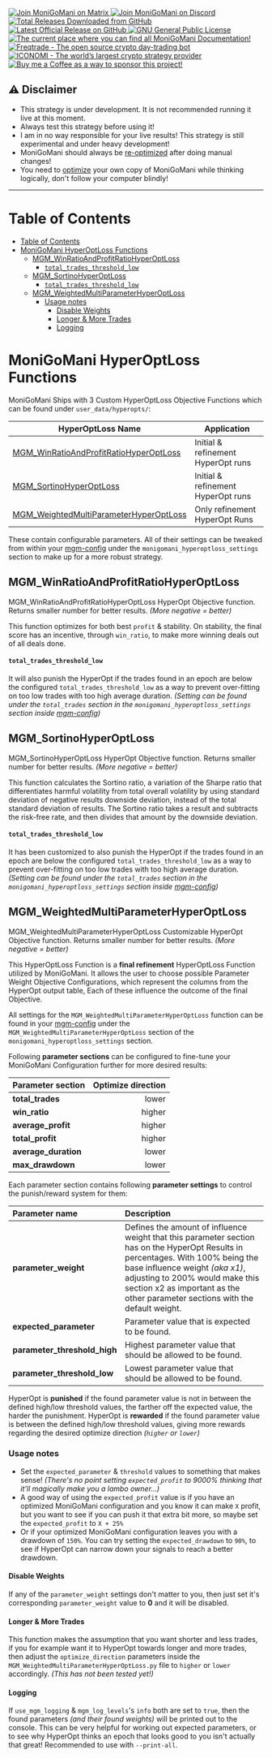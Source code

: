 <p align="left">
    <a href="https://matrix.to/#/+moni-go-mani:matrix.org">
        <img src="https://img.shields.io/matrix/MoniGoMani-Testing:matrix.org?label=Matrix%20Community&logo=matrix" alt="Join MoniGoMani on Matrix">
    </a>  <a href="https://discord.gg/xFZ9bB6vEz">
        <img src="https://img.shields.io/discord/819237123009150977?label=Discord%20Server&logo=discord" alt="Join MoniGoMani on Discord">
    </a> <a href="https://github.com/Rikj000/MoniGoMani/releases">
        <img src="https://img.shields.io/github/downloads/Rikj000/MoniGoMani/total?label=Total%20Downloads&logo=github" alt="Total Releases Downloaded from GitHub">
    </a> <a href="https://github.com/Rikj000/MoniGoMani/releases/latest">
        <img src="https://img.shields.io/github/v/release/Rikj000/MoniGoMani?include_prereleases&label=Latest%20Release&logo=github" alt="Latest Official Release on GitHub">
    </a> <a href="https://github.com/Rikj000/MoniGoMani/blob/development/LICENSE">
        <img src="https://img.shields.io/github/license/Rikj000/MoniGoMani?label=License&logo=gnu" alt="GNU General Public License">
    </a> <a href="https://monigomani.readthedocs.io/">
        <img src="https://img.shields.io/badge/Docs-MoniGoMani-blue?logo=libreoffice&logoColor=white" alt="The current place where you can find all MoniGoMani Documentation!">
    </a> <a href="https://www.freqtrade.io/en/latest/">
        <img src="https://img.shields.io/badge/Trading%20Bot-Freqtrade-blue?logo=probot&logoColor=white" alt="Freqtrade - The open source crypto day-trading bot">
    </a> <a href="https://www.iconomi.com/register?ref=zQQPK">
        <img src="https://img.shields.io/badge/Join-ICONOMI-blue?logo=bitcoin&logoColor=white" alt="ICONOMI - The world’s largest crypto strategy provider">
    </a> <a href="https://www.buymeacoffee.com/Rikj000">
        <img src="https://img.shields.io/badge/-Buy%20me%20a%20Coffee!-FFDD00?logo=buy-me-a-coffee&logoColor=black" alt="Buy me a Coffee as a way to sponsor this project!">
    </a>
</p>

## ⚠️ Disclaimer
 - This strategy is under development. It is not recommended running it live at this moment.
 - Always test this strategy before using it!
 - I am in no way responsible for your live results! This strategy is still experimental and under heavy development!
 - MoniGoMani should always be [re-optimized](#how-to-optimize-monigomani) after doing manual changes!
 - You need to [optimize](#how-to-optimize-monigomani) your own copy of MoniGoMani while thinking logically, don't follow your computer blindly!
<hr>


# Table of Contents
- [Table of Contents](#table-of-contents)
- [MoniGoMani HyperOptLoss Functions](#monigomani-hyperoptloss-functions)
  - [MGM_WinRatioAndProfitRatioHyperOptLoss](#mgm_winratioandprofitratiohyperoptloss)
      - [`total_trades_threshold_low`](#total_trades_threshold_low)
  - [MGM_SortinoHyperOptLoss](#mgm_sortinohyperoptloss)
      - [`total_trades_threshold_low`](#total_trades_threshold_low-1)
  - [MGM_WeightedMultiParameterHyperOptLoss](#mgm_weightedmultiparameterhyperoptloss)
    - [Usage notes](#usage-notes)
      - [Disable Weights](#disable-weights)
      - [Longer & More Trades](#longer--more-trades)
      - [Logging](#logging)


# MoniGoMani HyperOptLoss Functions
MoniGoMani Ships with 3 Custom HyperOptLoss Objective Functions which can be found under `user_data/hyperopts/`:

| HyperOptLoss Name | Application |
| ----------------- | ----------- |
| [MGM_WinRatioAndProfitRatioHyperOptLoss](#mgm_winratioandprofitratiohyperoptloss) | Initial & refinement HyperOpt runs |
| [MGM_SortinoHyperOptLoss](#mgm_sortinohyperoptloss) | Initial & refinement HyperOpt runs |
| [MGM_WeightedMultiParameterHyperOptLoss](#mgm_weightedmultiparameterhyperoptloss) | Only refinement HyperOpt Runs |

These contain configurable parameters. All of their settings can be tweaked from within your [mgm-config](https://github.com/Rikj000/MoniGoMani/blob/development/user_data/mgm-config.example.json) under the `monigomani_hyperoptloss_settings` section to make up for a more robust strategy.

## MGM_WinRatioAndProfitRatioHyperOptLoss
MGM_WinRatioAndProfitRatioHyperOptLoss HyperOpt Objective function. Returns smaller number for better results. *(More negative = better)*

This function optimizes for both best `profit` & stability. On stability, the final score has an incentive, through `win_ratio`, to make more winning deals out of all deals done.

#### `total_trades_threshold_low`
It will also punish the HyperOpt if the trades found in an epoch are below the configured `total_trades_threshold_low` as a way to prevent over-fitting on too low trades with too high average duration.
 *(Setting can be found under the `total_trades` section in the `monigomani_hyperoptloss_settings` section inside [mgm-config](https://github.com/Rikj000/MoniGoMani/blob/development/user_data/mgm-config.example.json))*

## MGM_SortinoHyperOptLoss
MGM_SortinoHyperOptLoss HyperOpt Objective function. Returns smaller number for better results. *(More negative = better)*

This function calculates the Sortino ratio, a variation of the Sharpe ratio that differentiates harmful volatility from total overall volatility by using standard deviation of negative results downside deviation, instead of the total standard deviation of results. 
The Sortino ratio takes a result and subtracts the risk-free rate, and then divides that amount by the downside deviation.

#### `total_trades_threshold_low`
It has been customized to also punish the HyperOpt if the trades found in an epoch are below the configured `total_trades_threshold_low` as a way to prevent over-fitting on too low trades with too high average duration.
 *(Setting can be found under the `total_trades` section in the `monigomani_hyperoptloss_settings` section inside [mgm-config](https://github.com/Rikj000/MoniGoMani/blob/development/user_data/mgm-config.example.json))*


## MGM_WeightedMultiParameterHyperOptLoss
MGM_WeightedMultiParameterHyperOptLoss Customizable HyperOpt Objective function. Returns smaller number for better results. *(More negative = better)*

This HyperOptLoss Function is a **final refinement** HyperOptLoss Function utilized by MoniGoMani.
It allows the user to choose possible Parameter Weight Objective Configurations, which represent the columns from the HyperOpt output table,
Each of these influence the outcome of the final Objective.

All settings for the `MGM_WeightedMultiParameterHyperOptLoss` function can be found in your [mgm-config]([mgm-config.json](https://github.com/Rikj000/MoniGoMani/blob/development/user_data/mgm-config.example.json)) under the `MGM_WeightedMultiParameterHyperOptLoss` section of the `monigomani_hyperoptloss_settings` section.

Following **parameter sections** can be configured to fine-tune your MoniGoMani Configuration further for more desired results:

| Parameter section    | Optimize direction |
| :------------------- | -----------------: |
| **total_trades**     | lower              |
| **win_ratio**        | higher             |
| **average_profit**   | higher             |
| **total_profit**     | higher             |
| **average_duration** | lower              |
| **max_drawdown**     | lower              |

Each parameter section contains following **parameter settings** to control the punish/reward system for them:

| Parameter name               | Description |
| :--------------------------- | :---------- |
| **parameter_weight**         | Defines the amount of influence weight that this parameter section has on the HyperOpt Results in percentages. With 100% being the base influence weight *(aka x1)*, adjusting to 200% would make this section x2 as important as the other parameter sections with the default weight. |
| **expected_parameter**       | Parameter value that is expected to be found. |
| **parameter_threshold_high** | Highest parameter value that should be allowed to be found. |
| **parameter_threshold_low**  | Lowest parameter value that should be allowed to be found. |

HyperOpt is **punished** if the found parameter value is not in between the defined high/low threshold values, the farther off the expected value, the harder the punishment.
HyperOpt is **rewarded** if the found parameter value is between the defined high/low threshold values, giving more rewards regarding the desired optimize direction *(`higher` or `lower`)*

### Usage notes
- Set the `expected_parameter` & `threshold` values to something that makes sense!
*(There's no point setting `expected_profit` to 9000% thinking that it'll magically make you a lambo owner...)*
- A good way of using the `expected_profit` value is if you have an optimized MoniGoMani configuration and you know it can make `X` profit, but you want to see if you can push it that extra bit more, so maybe set the `expected_profit` to `X + 25%`
- Or if your optimized MoniGoMani configuration leaves you with a drawdown of `150%`. You can try setting the `expected_drawdown` to `90%`, to see if HyperOpt can narrow down your signals to reach a better drawdown.

#### Disable Weights
If any of the `parameter_weight` settings don't matter to you, then just set it's corresponding `parameter_weight` value to **0** and it will be disabled.
#### Longer & More Trades
This function makes the assumption that you want shorter and less trades, if you for example want it to HyperOpt towards longer and more trades, then adjust the `optimize_direction` parameters inside the `MGM_WeightedMultiParameterHyperOptLoss.py` file to `higher` or `lower` accordingly. *(This has not been tested yet!)*
#### Logging
If `use_mgm_logging` & `mgm_log_levels`'s `info` both are set to `true`, then the found parameters *(and their found weights)* will be printed out to the console. This can be very helpful for working out expected parameters, or to see why HyperOpt thinks an epoch that looks good to you isn't actually that great! Recommended to use with `--print-all`.